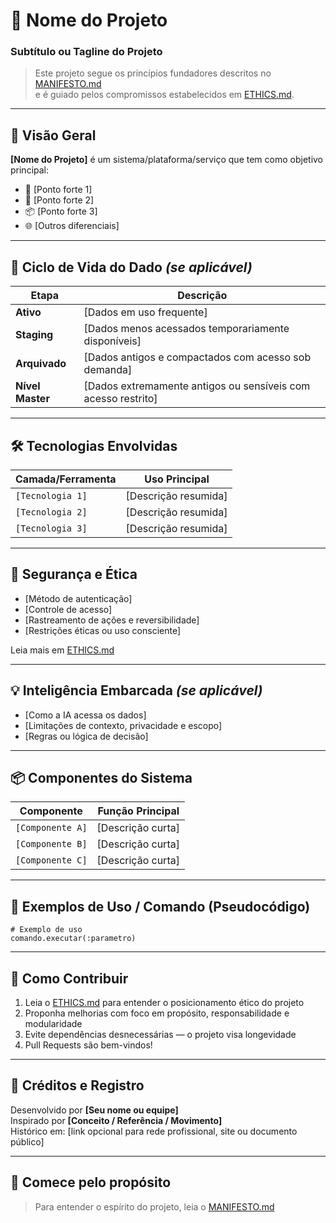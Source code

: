 # 🧠 Nome do Projeto

### Subtítulo ou Tagline do Projeto

> Este projeto segue os princípios fundadores descritos no [MANIFESTO.md](./MANIFESTO.md)  
> e é guiado pelos compromissos estabelecidos em [ETHICS.md](./ETHICS.md).

---

## 🚀 Visão Geral

**[Nome do Projeto]** é um sistema/plataforma/serviço que tem como objetivo principal:

- 🧠 [Ponto forte 1]
- 🔐 [Ponto forte 2]
- 📦 [Ponto forte 3]
- 🌐 [Outros diferenciais]

---

## 🔄 Ciclo de Vida do Dado *(se aplicável)*

| Etapa         | Descrição                                                                |
|---------------|--------------------------------------------------------------------------|
| **Ativo**     | [Dados em uso frequente]                                                 |
| **Staging**   | [Dados menos acessados temporariamente disponíveis]                     |
| **Arquivado** | [Dados antigos e compactados com acesso sob demanda]                    |
| **Nível Master** | [Dados extremamente antigos ou sensíveis com acesso restrito]         |

---

## 🛠 Tecnologias Envolvidas

| Camada/Ferramenta     | Uso Principal                                       |
|------------------------|----------------------------------------------------|
| `[Tecnologia 1]`       | [Descrição resumida]                               |
| `[Tecnologia 2]`       | [Descrição resumida]                               |
| `[Tecnologia 3]`       | [Descrição resumida]                               |

---

## 🔐 Segurança e Ética

- [Método de autenticação]
- [Controle de acesso]
- [Rastreamento de ações e reversibilidade]
- [Restrições éticas ou uso consciente]

Leia mais em [ETHICS.md](./ETHICS.md)

---

## 💡 Inteligência Embarcada *(se aplicável)*

- [Como a IA acessa os dados]
- [Limitações de contexto, privacidade e escopo]
- [Regras ou lógica de decisão]

---

## 📦 Componentes do Sistema

| Componente         | Função Principal                              |
|--------------------|-----------------------------------------------|
| `[Componente A]`   | [Descrição curta]                              |
| `[Componente B]`   | [Descrição curta]                              |
| `[Componente C]`   | [Descrição curta]                              |

---

## 🧪 Exemplos de Uso / Comando (Pseudocódigo)

```[linguagem]
# Exemplo de uso
comando.executar(:parametro)
```

---

## 🙋 Como Contribuir

1. Leia o [ETHICS.md](./ETHICS.md) para entender o posicionamento ético do projeto  
2. Proponha melhorias com foco em propósito, responsabilidade e modularidade  
3. Evite dependências desnecessárias — o projeto visa longevidade  
4. Pull Requests são bem-vindos!

---

## 🧾 Créditos e Registro

Desenvolvido por **[Seu nome ou equipe]**  
Inspirado por **[Conceito / Referência / Movimento]**  
Histórico em: [link opcional para rede profissional, site ou documento público]

---

## 🧭 Comece pelo propósito

> Para entender o espírito do projeto, leia o [MANIFESTO.md](./MANIFESTO.md)
